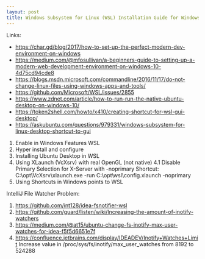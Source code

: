 ```yaml
---
layout: post
title: Windows Subsystem for Linux (WSL) Installation Guide for Windows 10
---
```


Links:
* https://char.gd/blog/2017/how-to-set-up-the-perfect-modern-dev-environment-on-windows
* https://medium.com/@mfosullivan/a-beginners-guide-to-setting-up-a-modern-web-development-environment-on-windows-10-4d75cd94cde8
* https://blogs.msdn.microsoft.com/commandline/2016/11/17/do-not-change-linux-files-using-windows-apps-and-tools/
* https://github.com/Microsoft/WSL/issues/2855
* https://www.zdnet.com/article/how-to-run-run-the-native-ubuntu-desktop-on-windows-10/
* https://token2shell.com/howto/x410/creating-shortcut-for-wsl-gui-desktop/
* https://askubuntu.com/questions/979331/windows-subsystem-for-linux-desktop-shortcut-to-gui

1. Enable in Windows Features WSL
2. Hyper install and configure
3. Installing Ubuntu Desktop in WSL
4. Using XLaunch (VcXsrv) with real OpenGL (not native)
4.1 Disable Primary Selection for X-Server with -noprimary
Shortcut: C:\opt\VcXsrv\xlaunch.exe -run C:\opt\wsl\config.xlaunch -noprimary
5. Using Shortcuts in Windows points to WSL

IntelliJ File Watcher Problem:
1. https://github.com/int128/idea-fsnotifier-wsl
2. https://github.com/guard/listen/wiki/Increasing-the-amount-of-inotify-watchers
3. https://medium.com/@at15/ubuntu-change-fs-inotify-max-user-watches-for-idea-f5f5d6651e7f
4. https://confluence.jetbrains.com/display/IDEADEV/Inotify+Watches+Limit
Increase value in /proc/sys/fs/inotify/max_user_watches from 8192 to 524288
